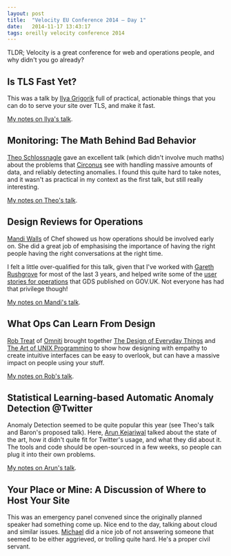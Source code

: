 ```yaml
---
layout: post
title:  "Velocity EU Conference 2014 – Day 1"
date:   2014-11-17 13:43:17
tags: oreilly velocity conference 2014
---
```

TLDR; Velocity is a great conference for web and operations people, and why didn't you go already?

## Is TLS Fast Yet?

This was a talk by [Ilya Grigorik](https://twitter.com/igrigorik) full of practical, actionable things that you can do to serve your site over TLS, and make it fast.

[My notes on Ilya's talk](https://flic.kr/p/q6qf3z).

## Monitoring: The Math Behind Bad Behavior

[Theo Schlossnagle](https://twitter.com/postwait) gave an excellent talk (which didn't involve much maths) about the problems that [Circonus](https://www.circonus.com/) see with handling massive amounts of data, and reliably detecting anomalies. I found this quite hard to take notes, and it wasn't as practical in my context as the first talk, but still really interesting.

[My notes on Theo's talk](https://flic.kr/p/q6yfZ5).

## Design Reviews for Operations

[Mandi Walls](https://twitter.com/lnxchk) of Chef showed us how operations should be involved early on. She did a great job of emphasising the importance of having the right people having the right conversations at the right time.

I felt a little over-qualified for this talk, given that I've worked with [Gareth Rushgrove](https://twitter.com/garethr) for most of the last 3 years, and helped write some of the [user stories for operations](https://www.gov.uk/service-manual/operations/web-operations-stories) that GDS published on GOV.UK. Not everyone has had that privilege though!

[My notes on Mandi's talk](https://flic.kr/p/q4jUJ7).

## What Ops Can Learn From Design

[Rob Treat](https://twitter.com/robtreat2) of [Omniti](http://www.omniti.com/) brought together [The Design of Everyday Things](https://en.wikipedia.org/wiki/The_Design_of_Everyday_Things) and [The Art of UNIX Programming](http://www.catb.org/esr/writings/taoup/) to show how designing with empathy to create intuitive interfaces can be easy to overlook, but can have a massive impact on people using your stuff.

[My notes on Rob's talk](https://flic.kr/p/q6qhwn).

## Statistical Learning-based Automatic Anomaly Detection @Twitter

Anomaly Detection seemed to be quite popular this year (see Theo's talk and Baron's proposed talk). Here, [Arun Kejariwal](https://twitter.com/arun_kejariwal) talked about the state of the art, how it didn't quite fit for Twitter's usage, and what they did about it. The tools and code should be open-sourced in a few weeks, so people can plug it into their own problems.

[My notes on Arun's talk](https://flic.kr/p/q4jVLs).

## Your Place or Mine: A Discussion of Where to Host Your Site

This was an emergency panel convened since the originally planned speaker had something come up. Nice end to the day, talking about cloud and similar issues. [Michael](https://twitter.com/bruntonspall) did a nice job of not answering someone that seemed to be either aggrieved, or trolling quite hard. He's a proper civil servant.
